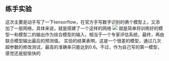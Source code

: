 练手实验
---
这次主要是动手写了一下tensorflow，在官方手写数字识别的俩个模型上，又添加了一层网络，具体来说，就是搭建了一个这样的网络
![](http://img.blog.csdn.net/20171021021736733?watermark/2/text/aHR0cDovL2Jsb2cuY3Nkbi5uZXQvdTAxMTcyODcyOA==/font/5a6L5L2T/fontsize/400/fill/I0JBQkFCMA==/dissolve/70/gravity/SouthEast)
就是简单将训练好的模型一和模型二的输出作为综合模型的输入，相当于一个专家评估系统，最终，再由联合模型输出最后的预测值。
实验的结果表明，这是一个很差的模型，通过几次超参数的修改测试，最高的准确率只能达到0.6。不过，作为自己写的第一模型，感觉还是挺愉快的